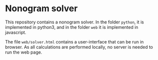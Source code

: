 Nonogram solver
===============

This repository contains a nonogram solver.
In the folder `python`, it is implemented in python3, and in the folder `web` it is implemented in javascript.

The file `web/solver.html` contains a user-interface that can be run in browser.
As all calculations are performed locally, no server is needed to run the web page.
